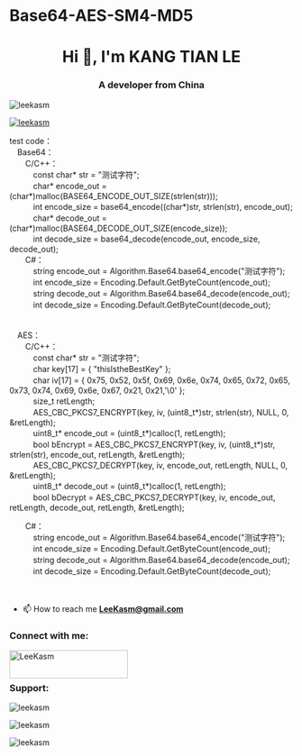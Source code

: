 # Base64-AES-SM4-MD5  

<h1 align="center">Hi 👋, I'm KANG TIAN LE</h1>
<h3 align="center">A developer from China</h3>

<p align="left"> <img src="https://komarev.com/ghpvc/?username=leekasm&label=Profile%20views&color=0e75b6&style=flat" alt="leekasm" /> </p>

<p align="left"> <a href="https://github.com/ryo-ma/github-profile-trophy"><img src="https://github-profile-trophy.vercel.app/?username=leekasm" alt="leekasm" /></a> </p>
test code：<br>
　Base64：<br>
　　C/C++：<br>
　　　const char* str = "测试字符";<br>
　　　char* encode_out = (char*)malloc(BASE64_ENCODE_OUT_SIZE(strlen(str)));<br>
　　　int encode_size = base64_encode((char*)str, strlen(str), encode_out);<br>
　　　char* decode_out = (char*)malloc(BASE64_DECODE_OUT_SIZE(encode_size));<br>
　　　int decode_size = base64_decode(encode_out, encode_size, decode_out);<br>
　　C#：<br>
　　　string encode_out = Algorithm.Base64.base64_encode("测试字符");<br>
　　　int encode_size = Encoding.Default.GetByteCount(encode_out);<br>
　　　string decode_out = Algorithm.Base64.base64_decode(encode_out);<br>
　　　int decode_size = Encoding.Default.GetByteCount(decode_out);<br>
<br>
<br>
　AES：<br>
　　C/C++：<br>
　　　const char* str = "测试字符";<br>
　　　char key[17] = { "thisIstheBestKey" };<br>
　　　char iv[17] = { 0x75, 0x52, 0x5f, 0x69, 0x6e, 0x74, 0x65, 0x72, 0x65, 0x73, 0x74, 0x69, 0x6e, 0x67, 0x21, 0x21,'\0' };<br>
　　　size_t retLength;<br>
　　　AES_CBC_PKCS7_ENCRYPT(key, iv, (uint8_t*)str, strlen(str), NULL, 0, &retLength);<br>
　　　uint8_t* encode_out = (uint8_t*)calloc(1, retLength);<br>
　　　bool bEncrypt = AES_CBC_PKCS7_ENCRYPT(key, iv, (uint8_t*)str, strlen(str), encode_out, retLength, &retLength);<br>
　　　AES_CBC_PKCS7_DECRYPT(key, iv, encode_out, retLength, NULL, 0, &retLength);<br>
　　　uint8_t* decode_out = (uint8_t*)calloc(1, retLength);<br>
　　　bool bDecrypt = AES_CBC_PKCS7_DECRYPT(key, iv, encode_out, retLength, decode_out, retLength, &retLength);<br>

　　C#：<br>
　　　string encode_out = Algorithm.Base64.base64_encode("测试字符");<br>
　　　int encode_size = Encoding.Default.GetByteCount(encode_out);<br>
　　　string decode_out = Algorithm.Base64.base64_decode(encode_out);<br>
　　　int decode_size = Encoding.Default.GetByteCount(decode_out);<br>
<br>
<br>
- 📫 How to reach me **LeeKasm@gmail.com**

<h3 align="left">Connect with me:</h3>
<p align="left"></p>
<p><a href="https://www.buymeacoffee.com/LeeKasm"> <img align="left" src="https://cdn.buymeacoffee.com/buttons/v2/default-yellow.png" height="50" width="210" alt="LeeKasm" /></a></p><br><br>

<h3 align="left">Support:</h3>
<p>&nbsp;<img align="left" src="https://github-readme-stats.vercel.app/api?username=leekasm&show_icons=true&locale=en" alt="leekasm" /></p>
<p>&nbsp;<img align="left" src="https://github-readme-streak-stats.herokuapp.com/?user=leekasm&" alt="leekasm" /></p>
<p>&nbsp;<img align="left" src="https://github-readme-stats.vercel.app/api/top-langs?username=leekasm&show_icons=true&locale=en&layout=compact" alt="leekasm" /></p>

